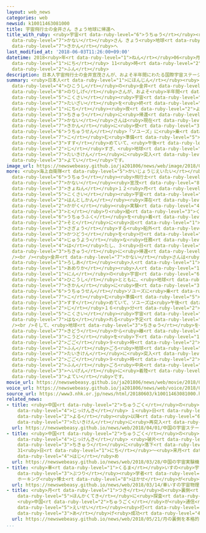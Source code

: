 ```yaml
---
layout: web_news
categories: web
newsid: k10011463081000
title: 宇宙飛行士の金井さん きょう地球に帰還へ
title_with_ruby: <ruby>宇宙<rt data-ruby-level="6">うちゅう</rt></ruby><ruby>飛行士<rt data-ruby-level="4">ひこうし</rt></ruby>の<ruby>金井<rt
  data-ruby-level="7">かない</rt></ruby>さん きょう<ruby>地球<rt data-ruby-level="3">ちきゅう</rt></ruby>に<ruby>帰還<rt
  data-ruby-level="7">きかん</rt></ruby>へ
last_modified_at: '2018-06-03T11:26:00+09:00'
datetime: 2018<ruby>年<rt data-ruby-level="1">ねん</rt></ruby>06<ruby>月<rt data-ruby-level="1">がつ</rt></ruby>03<ruby>日<rt
  data-ruby-level="1">にち</rt></ruby> 11<ruby>時<rt data-ruby-level="2">じ</rt></ruby>26<ruby>分<rt
  data-ruby-level="2">ふん</rt></ruby>
description: 日本人宇宙飛行士の金井宣茂さんが、およそ半年間にわたる国際宇宙ステーションでの滞在を終え、３日夜に地球に帰還します。金井さんは現在、帰還に使うロシアの宇宙船「ソユーズ」に乗り込む準備を進めていて、午後９時すぎ、地球の大気圏に突入する予定です。
summary: <ruby>日本人<rt data-ruby-level="1">にほんじん</rt></ruby><ruby>宇宙<rt data-ruby-level="6">うちゅう</rt></ruby><ruby>飛行士<rt
  data-ruby-level="4">ひこうし</rt></ruby>の<ruby>金井<rt data-ruby-level="7">かない</rt></ruby><ruby>宣茂<rt
  data-ruby-level="8">のりしげ</rt></ruby>さんが、およそ<ruby>半年間<rt data-ruby-level="2">はんとしかん</rt></ruby>にわたる<ruby>国際<rt
  data-ruby-level="5">こくさい</rt></ruby><ruby>宇宙<rt data-ruby-level="6">うちゅう</rt></ruby>ステーションでの<ruby>滞在<rt
  data-ruby-level="7">たいざい</rt></ruby>を<ruby>終<rt data-ruby-level="3">お</rt></ruby>え、３<ruby>日<rt
  data-ruby-level="1">にち</rt></ruby><ruby>夜<rt data-ruby-level="2">よる</rt></ruby>に<ruby>地球<rt
  data-ruby-level="3">ちきゅう</rt></ruby>に<ruby>帰還<rt data-ruby-level="7">きかん</rt></ruby>します。<ruby>金井<rt
  data-ruby-level="7">かない</rt></ruby>さんは<ruby>現在<rt data-ruby-level="5">げんざい</rt></ruby>、<ruby>帰還<rt
  data-ruby-level="7">きかん</rt></ruby>に<ruby>使<rt data-ruby-level="3">つか</rt></ruby>うロシアの<ruby>宇宙船<rt
  data-ruby-level="6">うちゅうせん</rt></ruby>「ソユーズ」に<ruby>乗<rt data-ruby-level="7">の</rt></ruby>り<ruby>込<rt
  data-ruby-level="7">こ</rt></ruby>む<ruby>準備<rt data-ruby-level="5">じゅんび</rt></ruby>を<ruby>進<rt
  data-ruby-level="3">すす</rt></ruby>めていて、<ruby>午後<rt data-ruby-level="2">ごご</rt></ruby>９<ruby>時<rt
  data-ruby-level="2">じ</rt></ruby>すぎ、<ruby>地球<rt data-ruby-level="3">ちきゅう</rt></ruby>の<ruby>大気圏<rt
  data-ruby-level="7">たいきけん</rt></ruby>に<ruby>突入<rt data-ruby-level="7">とつにゅう</rt></ruby>する<ruby>予定<rt
  data-ruby-level="3">よてい</rt></ruby>です。
image_url: https://newswebeasy.github.io/ja201806/news/web/image/2018/06/03/K10011463081_1806031156_1806031201_01_02.jpg
more: <ruby>海上自衛隊<rt data-ruby-level="5">かいじょうじえいたい</rt></ruby>の<ruby>医師<rt data-ruby-level="5">いし</rt></ruby>から<ruby>宇宙<rt
  data-ruby-level="6">うちゅう</rt></ruby><ruby>飛行士<rt data-ruby-level="4">ひこうし</rt></ruby>になった<ruby>金井<rt
  data-ruby-level="7">かない</rt></ruby><ruby>宣茂<rt data-ruby-level="8">のりしげ</rt></ruby>さんは、<ruby>去年<rt
  data-ruby-level="3">きょねん</rt></ruby>１２<ruby>月<rt data-ruby-level="1">がつ</rt></ruby>から<ruby>国際<rt
  data-ruby-level="5">こくさい</rt></ruby><ruby>宇宙<rt data-ruby-level="6">うちゅう</rt></ruby>ステーションにおよそ<ruby>半年間<rt
  data-ruby-level="2">はんとしかん</rt></ruby><ruby>滞在<rt data-ruby-level="7">たいざい</rt></ruby>し、さまざまな<ruby>科学<rt
  data-ruby-level="2">かがく</rt></ruby><ruby>実験<rt data-ruby-level="4">じっけん</rt></ruby>に<ruby>取<rt
  data-ruby-level="3">と</rt></ruby>り<ruby>組<rt data-ruby-level="3">く</rt></ruby>んだほか、<ruby>宇宙服<rt
  data-ruby-level="6">うちゅうふく</rt></ruby>を<ruby>着<rt data-ruby-level="3">き</rt></ruby>てステーションの<ruby>外<rt
  data-ruby-level="2">そと</rt></ruby>に<ruby>出<rt data-ruby-level="1">で</rt></ruby>て<ruby>作業<rt
  data-ruby-level="3">さぎょう</rt></ruby>する<ruby>船外<rt data-ruby-level="2">せんがい</rt></ruby><ruby>活動<rt
  data-ruby-level="3">かつどう</rt></ruby>を<ruby>行<rt data-ruby-level="2">おこな</rt></ruby>うなど<ruby>重要<rt
  data-ruby-level="4">じゅうよう</rt></ruby>な<ruby>任務<rt data-ruby-level="5">にんむ</rt></ruby>を<ruby>果<rt
  data-ruby-level="4">は</rt></ruby>たし、３<ruby>日<rt data-ruby-level="1">にち</rt></ruby>、<ruby>地球<rt
  data-ruby-level="3">ちきゅう</rt></ruby>に<ruby>帰還<rt data-ruby-level="7">きかん</rt></ruby>します。<br
  /><br /><ruby>金井<rt data-ruby-level="7">かない</rt></ruby>さんは<ruby>現在<rt data-ruby-level="5">げんざい</rt></ruby>、<ruby>ロシア<rt
  data-ruby-level="1">ろしあ</rt></ruby><ruby>人<rt data-ruby-level="1">じん</rt></ruby>と<ruby>アメリカ<rt
  data-ruby-level="1">あめりか</rt></ruby><ruby>人<rt data-ruby-level="1">じん</rt></ruby>の２<ruby>人<rt
  data-ruby-level="1">にん</rt></ruby>の<ruby>宇宙<rt data-ruby-level="6">うちゅう</rt></ruby><ruby>飛行士<rt
  data-ruby-level="4">ひこうし</rt></ruby>とともに、<ruby>地球<rt data-ruby-level="3">ちきゅう</rt></ruby>への<ruby>帰還<rt
  data-ruby-level="7">きかん</rt></ruby>に<ruby>使<rt data-ruby-level="3">つか</rt></ruby>うロシアの<ruby>宇宙船<rt
  data-ruby-level="6">うちゅうせん</rt></ruby>ソユーズに<ruby>乗<rt data-ruby-level="7">の</rt></ruby>り<ruby>込<rt
  data-ruby-level="7">こ</rt></ruby>む<ruby>準備<rt data-ruby-level="5">じゅんび</rt></ruby>を<ruby>進<rt
  data-ruby-level="3">すす</rt></ruby>めていて、ソユーズは<ruby>午後<rt data-ruby-level="2">ごご</rt></ruby>６<ruby>時<rt
  data-ruby-level="2">じ</rt></ruby>１６<ruby>分<rt data-ruby-level="2">ふん</rt></ruby>ごろに<ruby>国際<rt
  data-ruby-level="5">こくさい</rt></ruby><ruby>宇宙<rt data-ruby-level="6">うちゅう</rt></ruby>ステーションを<ruby>離<rt
  data-ruby-level="7">はな</rt></ruby>れる<ruby>予定<rt data-ruby-level="3">よてい</rt></ruby>です。<br
  /><br />そして、<ruby>地球<rt data-ruby-level="3">ちきゅう</rt></ruby>を<ruby>回<rt data-ruby-level="2">まわ</rt></ruby>る<ruby>軌道<rt
  data-ruby-level="7">きどう</rt></ruby>から<ruby>離<rt data-ruby-level="7">はな</rt></ruby>れて<ruby>高度<rt
  data-ruby-level="3">こうど</rt></ruby>を<ruby>下<rt data-ruby-level="1">さ</rt></ruby>げたあと、<ruby>午後<rt
  data-ruby-level="2">ごご</rt></ruby>９<ruby>時<rt data-ruby-level="2">じ</rt></ruby>１７<ruby>分<rt
  data-ruby-level="2">ふん</rt></ruby>ごろ<ruby>地球<rt data-ruby-level="3">ちきゅう</rt></ruby>の<ruby>大気圏<rt
  data-ruby-level="7">たいきけん</rt></ruby>に<ruby>突入<rt data-ruby-level="7">とつにゅう</rt></ruby>し、<ruby>午後<rt
  data-ruby-level="2">ごご</rt></ruby>９<ruby>時<rt data-ruby-level="2">じ</rt></ruby>４０<ruby>分<rt
  data-ruby-level="2">ふん</rt></ruby>ごろ<ruby>中央<rt data-ruby-level="3">ちゅうおう</rt></ruby>アジア・カザフスタンの<ruby>平原<rt
  data-ruby-level="3">へいげん</rt></ruby>に<ruby>着陸<rt data-ruby-level="4">ちゃくりく</rt></ruby>する<ruby>予定<rt
  data-ruby-level="3">よてい</rt></ruby>です。
movie_url: https://newswebeasy.github.io/ja201806/news/web/movie/2018/06/03/k10011463081_201806031214_201806031215.mp4
voice_url: https://newswebeasy.github.io/ja201806/news/web/voice/2018/06/03/k10011463081_201806031214_201806031215.mp3
source_url: https://www3.nhk.or.jp/news/html/20180603/k10011463081000.html
related_news:
- title: <ruby>中国<rt data-ruby-level="2">ちゅうごく</rt></ruby>の<ruby>宇宙<rt data-ruby-level="6">うちゅう</rt></ruby>ステーション<ruby>実験機<rt
    data-ruby-level="4">じっけんき</rt></ruby> １<ruby>日<rt data-ruby-level="1">にち</rt></ruby><ruby>夜<rt
    data-ruby-level="2">よる</rt></ruby><ruby>以降<rt data-ruby-level="6">いこう</rt></ruby><ruby>大気圏<rt
    data-ruby-level="7">たいきけん</rt></ruby>に<ruby>再突入<rt data-ruby-level="7">さいとつにゅう</rt></ruby>へ
  url: https://newswebeasy.github.io/news/web/2018/04/01/中国の宇宙ステーション実験機-1日夜以降大気圏に再突入へ
- title: <ruby>中国<rt data-ruby-level="2">ちゅうごく</rt></ruby>の<ruby>宇宙<rt data-ruby-level="6">うちゅう</rt></ruby><ruby>実験機<rt
    data-ruby-level="4">じっけんき</rt></ruby> <ruby>破片<rt data-ruby-level="7">はへん</rt></ruby>が<ruby>地球<rt
    data-ruby-level="3">ちきゅう</rt></ruby>に<ruby>落下<rt data-ruby-level="3">らっか</rt></ruby>も
    31<ruby>日<rt data-ruby-level="1">にち</rt></ruby>～<ruby>来月<rt data-ruby-level="2">らいげつ</rt></ruby><ruby>初<rt
    data-ruby-level="4">はじ</rt></ruby>め
  url: https://newswebeasy.github.io/news/web/2018/03/28/中国の宇宙実験機-破片が地球に落下も-31日~来月初め
- title: <ruby>車<rt data-ruby-level="1">くるま</rt></ruby>いすの<ruby>宇宙<rt data-ruby-level="6">うちゅう</rt></ruby><ruby>物理<rt
    data-ruby-level="3">ぶつり</rt></ruby><ruby>学者<rt data-ruby-level="3">がくしゃ</rt></ruby>
    ホーキング<ruby>博士<rt data-ruby-level="8">はかせ</rt></ruby>が<ruby>死去<rt data-ruby-level="3">しきょ</rt></ruby>
  url: https://newswebeasy.github.io/news/web/2018/03/14/車いすの宇宙物理学者-ホーキング博士が死去
- title: <ruby>月<rt data-ruby-level="1">つき</rt></ruby>の<ruby>裏側<rt data-ruby-level="6">うらがわ</rt></ruby>を<ruby>本格的<rt
    data-ruby-level="5">ほんかくてき</rt></ruby>に<ruby>探査<rt data-ruby-level="6">たんさ</rt></ruby>へ
    <ruby>中国<rt data-ruby-level="2">ちゅうごく</rt></ruby>が<ruby>通信<rt data-ruby-level="4">つうしん</rt></ruby><ruby>衛星<rt
    data-ruby-level="5">えいせい</rt></ruby><ruby>打<rt data-ruby-level="3">う</rt></ruby>ち<ruby>上<rt
    data-ruby-level="3">あ</rt></ruby>げ<ruby>成功<rt data-ruby-level="4">せいこう</rt></ruby>
  url: https://newswebeasy.github.io/news/web/2018/05/21/月の裏側を本格的に探査へ-中国が通信衛星打ち上げ成功
...
```

